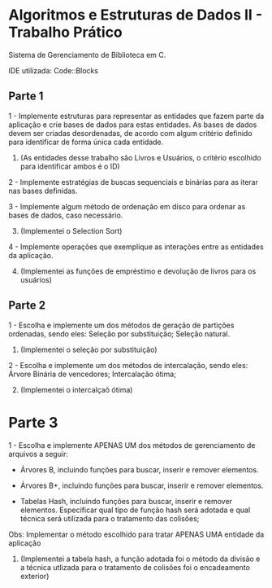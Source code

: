 # Algoritmos e Estruturas de Dados II - Trabalho Prático
Sistema de Gerenciamento de Biblioteca em C.

IDE utilizada: Code::Blocks

## Parte 1
1 - Implemente estruturas para representar as entidades que fazem parte da aplicação
e crie bases de dados para estas entidades. As bases de dados devem ser criadas
desordenadas, de acordo com algum critério definido para identificar de forma única cada
entidade.

1. (As entidades desse trabalho são Livros e Usuários, o critério escolhido para identificar ambos é o ID)

2 - Implemente estratégias de buscas sequenciais e binárias para as iterar nas bases
definidas.

3 - Implemente algum método de ordenação em disco para ordenar as bases de dados, caso necessário. 

3. (Implementei o Selection Sort)

4 - Implemente operações que exemplique as interações entre as entidades da aplicação. 

4. (Implementei as funções de empréstimo e devolução de livros para os usuários)

## Parte 2
1 - Escolha e implemente um dos métodos de geração de partições ordenadas, sendo eles: Seleção por substituição; Seleção natural. 

1. (Implementei o seleção por substituição)

2 - Escolha e implemente um dos métodos de intercalação, sendo eles: Árvore Binária de vencedores; Intercalação ótima; 

2. (Implementei o intercalçaõ ótima)

# Parte 3
1 - Escolha e implemente APENAS UM dos métodos de gerenciamento de arquivos a seguir:

- Árvores B, incluindo funções para buscar, inserir e remover elementos.

- Árvores B+, incluindo funções para buscar, inserir e remover elementos.

- Tabelas Hash, incluindo funções para buscar, inserir e remover elementos. Especificar qual tipo de função hash será adotada e qual técnica será utilizada para o tratamento das colisões;

Obs: Implementar o método escolhido para tratar APENAS UMA entidade da aplicação 

1. (Implementei a tabela hash, a função adotada foi o método da divisão e a técnica utlizada para o tratamento de colisões foi o encadeamento exterior)

